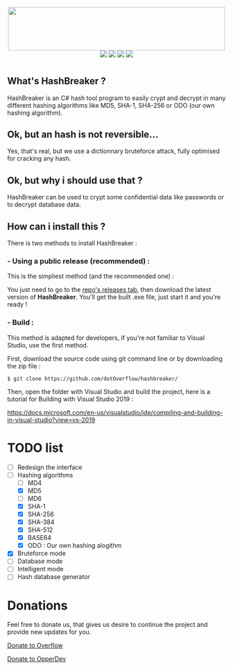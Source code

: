 <p align="center">
    <img src="https://cdn.discordapp.com/attachments/569638516934311958/570634517077950517/hb.png" height="100" width="500"/>
    <br/>
    <img src="https://img.shields.io/github/last-commit/dotOverflow/hashbreaker.svg?style=for-the-badge"/>
    <img src="https://img.shields.io/github/repo-size/dotOverflow/hashbreaker.svg?style=for-the-badge"/>
    <img src="https://img.shields.io/github/downloads/dotOverflow/hashbreaker/total.svg?style=for-the-badge"/>
    <img src="https://img.shields.io/github/stars/dotOverflow/hashbreaker.svg?style=for-the-badge"/>
</p>

#

## __What's HashBreaker ?__
HashBreaker is an C# hash tool program to easily crypt and decrypt in many different hashing algorithms like MD5, SHA-1, SHA-256 or ODO (our own hashing algorithm).

## __Ok, but an hash is not reversible...__
Yes, that's real, but we use a dictionnary bruteforce attack, fully optimised for cracking any hash.

## __Ok, but why i should use that ?__
HashBreaker can be used to crypt some confidential data like passwords or to decrypt database data.

## __How can i install this ?__
There is two methods to install HashBreaker :
### **- Using a public release (recommended) :**
This is the simpliest method (and the recommended one) :

You just need to go to the [repo's releases tab]("https://github.com/dotOverflow/hashbreaker/releases"), then download the latest version of **HashBreaker**. You'll get the built .exe file, just start it and you're ready !

### **- Build :**
This method is adapted for developers, if you're not familiar to Visual Studio, use the first method.

First, download the source code using git command line or by downloading the zip file :

```$ git clone https://github.com/dotOverflow/hashbreaker/```

Then, open the folder with Visual Studio and build the project, here is a tutorial for Building with Visual Studio 2019 :

https://docs.microsoft.com/en-us/visualstudio/ide/compiling-and-building-in-visual-studio?view=vs-2019

# TODO list

- [ ] Redesign the interface
- [ ] Hashing algorithms
    - [ ] MD4
    - [x] MD5
    - [ ] MD6
    - [x] SHA-1
    - [x] SHA-256
    - [x] SHA-384
    - [x] SHA-512
    - [x] BASE64
    - [x] ODO : Our own hashing alogithm
- [x] Bruteforce mode
- [ ] Database mode
- [ ] Intelligent mode
- [ ] Hash database generator

# Donations
Feel free to donate us, that gives us desire to continue the project and provide new updates for you.

[Donate to Overflow](https://paypal.me/donotplaywithme)

[Donate to OpperDev](https://paypal.me/OpperDev)